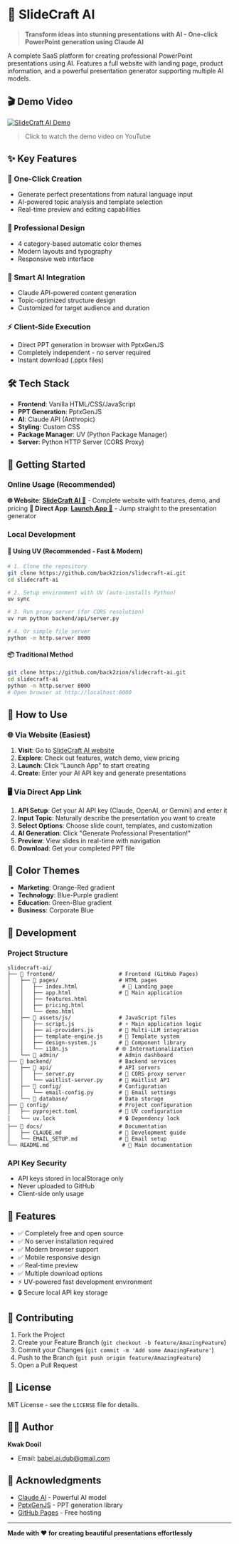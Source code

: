 # 🚀 SlideCraft AI

> **Transform ideas into stunning presentations with AI - One-click PowerPoint generation using Claude AI**

A complete SaaS platform for creating professional PowerPoint presentations using AI. Features a full website with landing page, product information, and a powerful presentation generator supporting multiple AI models.

## 🎬 Demo Video
[![SlideCraft AI Demo](https://img.youtube.com/vi/pBW2L7jmffw/0.jpg)](https://youtu.be/pBW2L7jmffw?si=BnozBR-e7pAHQjBK)
> Click to watch the demo video on YouTube

## ✨ Key Features

### 🎯 One-Click Creation
- Generate perfect presentations from natural language input
- AI-powered topic analysis and template selection  
- Real-time preview and editing capabilities

### 🎨 Professional Design
- 4 category-based automatic color themes
- Modern layouts and typography
- Responsive web interface

### 🤖 Smart AI Integration
- Claude API-powered content generation
- Topic-optimized structure design
- Customized for target audience and duration

### ⚡ Client-Side Execution
- Direct PPT generation in browser with PptxGenJS
- Completely independent - no server required
- Instant download (.pptx files)

## 🛠️ Tech Stack

- **Frontend**: Vanilla HTML/CSS/JavaScript
- **PPT Generation**: PptxGenJS
- **AI**: Claude API (Anthropic)
- **Styling**: Custom CSS
- **Package Manager**: UV (Python Package Manager)
- **Server**: Python HTTP Server (CORS Proxy)

## 🚀 Getting Started

### Online Usage (Recommended)
**🌐 Website**: **[SlideCraft AI 🔗](https://back2zion.github.io/slidecraft-ai/)** - Complete website with features, demo, and pricing
**🚀 Direct App**: **[Launch App 🔗](https://back2zion.github.io/slidecraft-ai/frontend/pages/app.html)** - Jump straight to the presentation generator

### Local Development

#### 🚀 Using UV (Recommended - Fast & Modern)
```bash
# 1. Clone the repository
git clone https://github.com/back2zion/slidecraft-ai.git
cd slidecraft-ai

# 2. Setup environment with UV (auto-installs Python)
uv sync

# 3. Run proxy server (for CORS resolution)
uv run python backend/api/server.py

# 4. Or simple file server
python -m http.server 8000
```

#### 📦 Traditional Method
```bash
git clone https://github.com/back2zion/slidecraft-ai.git
cd slidecraft-ai
python -m http.server 8000
# Open browser at http://localhost:8000
```

## 📝 How to Use

### 🌐 Via Website (Easiest)
1. **Visit**: Go to [SlideCraft AI website](https://back2zion.github.io/slidecraft-ai/)
2. **Explore**: Check out features, watch demo, view pricing
3. **Launch**: Click "Launch App" to start creating
4. **Create**: Enter your AI API key and generate presentations

### 🖥️ Via Direct App Link
1. **API Setup**: Get your AI API key (Claude, OpenAI, or Gemini) and enter it
2. **Input Topic**: Naturally describe the presentation you want to create
3. **Select Options**: Choose slide count, templates, and customization
4. **AI Generation**: Click "Generate Professional Presentation!"
5. **Preview**: View slides in real-time with navigation
6. **Download**: Get your completed PPT file

## 🎨 Color Themes

- **Marketing**: Orange-Red gradient
- **Technology**: Blue-Purple gradient  
- **Education**: Green-Blue gradient
- **Business**: Corporate Blue

## 🔧 Development

### Project Structure
```
slidecraft-ai/
├── 📁 frontend/                    # Frontend (GitHub Pages)
│   ├── 📁 pages/                   # HTML pages
│   │   ├── index.html              # 🎨 Landing page  
│   │   ├── app.html               # 🚀 Main application
│   │   ├── features.html
│   │   ├── pricing.html
│   │   └── demo.html
│   ├── 📁 assets/js/               # JavaScript files
│   │   ├── script.js              # ⚡ Main application logic
│   │   ├── ai-providers.js        # 🤖 Multi-LLM integration
│   │   ├── template-engine.js     # 🎨 Template system
│   │   ├── design-system.js       # 🎨 Component library
│   │   └── i18n.js               # 🌐 Internationalization
│   └── 📁 admin/                   # Admin dashboard
├── 📁 backend/                     # Backend services
│   ├── 📁 api/                     # API servers
│   │   ├── server.py              # 🔧 CORS proxy server
│   │   └── waitlist-server.py     # 📧 Waitlist API
│   ├── 📁 config/                  # Configuration
│   │   └── email-config.py        # 📧 Email settings
│   └── 📁 database/                # Data storage
├── 📁 config/                      # Project configuration
│   ├── pyproject.toml             # 🚀 UV configuration
│   └── uv.lock                    # 🔒 Dependency lock
├── 📁 docs/                        # Documentation
│   ├── CLAUDE.md                  # 🤖 Development guide
│   └── EMAIL_SETUP.md             # 📧 Email setup
└── README.md                       # 📖 Main documentation
```

### API Key Security
- API keys stored in localStorage only
- Never uploaded to GitHub
- Client-side only usage

## 🌟 Features

- ✅ Completely free and open source
- ✅ No server installation required
- ✅ Modern browser support
- ✅ Mobile responsive design
- ✅ Real-time preview
- ✅ Multiple download options
- ⚡ UV-powered fast development environment
- 🔒 Secure local API key storage

## 🤝 Contributing

1. Fork the Project
2. Create your Feature Branch (`git checkout -b feature/AmazingFeature`)
3. Commit your Changes (`git commit -m 'Add some AmazingFeature'`)
4. Push to the Branch (`git push origin feature/AmazingFeature`)
5. Open a Pull Request

## 📄 License

MIT License - see the `LICENSE` file for details.

## 👨‍💻 Author

**Kwak Dooil**
- Email: [babel.ai.dub@gmail.com](mailto:babel.ai.dub@gmail.com)

## 🙏 Acknowledgments

- [Claude AI](https://claude.ai) - Powerful AI model
- [PptxGenJS](https://gitbrent.github.io/PptxGenJS/) - PPT generation library
- [GitHub Pages](https://pages.github.com/) - Free hosting

---

**Made with ❤️ for creating beautiful presentations effortlessly**
